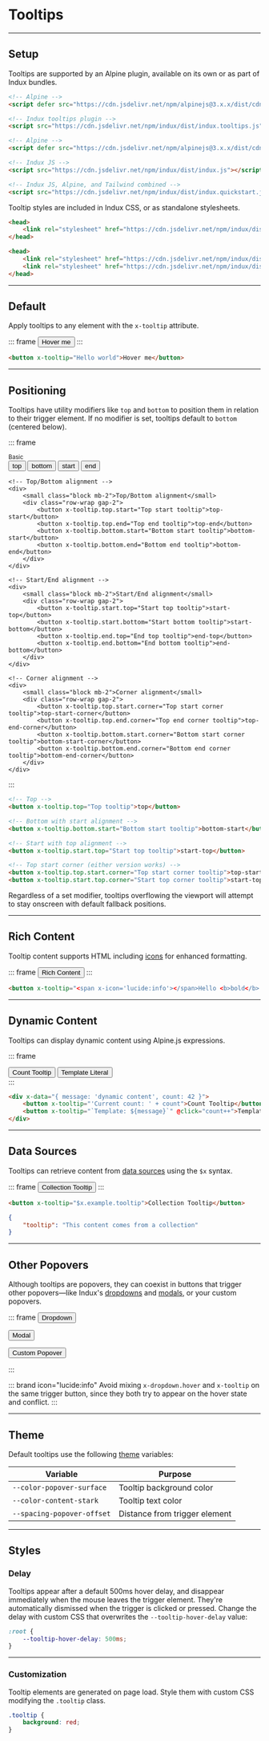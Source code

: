 # Tooltips

---

## Setup

Tooltips are supported by an Alpine plugin, available on its own or as part of Indux bundles.

<x-code-group copy>

```html "Standalone"
<!-- Alpine -->
<script defer src="https://cdn.jsdelivr.net/npm/alpinejs@3.x.x/dist/cdn.min.js"></script>

<!-- Indux tooltips plugin -->
<script src="https://cdn.jsdelivr.net/npm/indux/dist/indux.tooltips.js"></script>
```

```html "Indux JS"
<!-- Alpine -->
<script defer src="https://cdn.jsdelivr.net/npm/alpinejs@3.x.x/dist/cdn.min.js"></script>

<!-- Indux JS -->
<script src="https://cdn.jsdelivr.net/npm/indux/dist/indux.js"></script>
```

```html "Quickstart"
<!-- Indux JS, Alpine, and Tailwind combined -->
<script src="https://cdn.jsdelivr.net/npm/indux/dist/indux.quickstart.js"></script>
```

</x-code-group>

Tooltip styles are included in Indux CSS, or as standalone stylesheets.

<x-code-group copy>

```html "Indux CSS"
<head>
    <link rel="stylesheet" href="https://cdn.jsdelivr.net/npm/indux/dist/indux.css" />
</head>
```

```html "Standalone"
<head>
    <link rel="stylesheet" href="https://cdn.jsdelivr.net/npm/indux/dist/indux.theme.css" />
    <link rel="stylesheet" href="https://cdn.jsdelivr.net/npm/indux/dist/indux.tooltip.css" />
</head>
```

</x-code-group>

---

## Default

Apply tooltips to any element with the `x-tooltip` attribute.

::: frame
<button x-tooltip="Hello world">Hover me</button>
:::

```html copy
<button x-tooltip="Hello world">Hover me</button>
```

---

## Positioning

Tooltips have utility modifiers like `top` and `bottom` to position them in relation to their trigger element. If no modifier is set, tooltips default to `bottom` (centered below).

::: frame
<div class="col gap-4">
    <!-- Basic Directions -->
    <div>
        <small class="block mb-2">Basic</small>
        <div class="row-wrap gap-2">
            <button x-tooltip.top="Top tooltip">top</button>
            <button x-tooltip.bottom="Bottom tooltip">bottom</button>
            <button x-tooltip.start="Start tooltip">start</button>
            <button x-tooltip.end="End tooltip">end</button>
        </div>
    </div>
    
    <!-- Top/Bottom alignment -->
    <div>
        <small class="block mb-2">Top/Bottom alignment</small>
        <div class="row-wrap gap-2">
            <button x-tooltip.top.start="Top start tooltip">top-start</button>
            <button x-tooltip.top.end="Top end tooltip">top-end</button>
            <button x-tooltip.bottom.start="Bottom start tooltip">bottom-start</button>
            <button x-tooltip.bottom.end="Bottom end tooltip">bottom-end</button>
        </div>
    </div>
    
    <!-- Start/End alignment -->
    <div>
        <small class="block mb-2">Start/End alignment</small>
        <div class="row-wrap gap-2">
            <button x-tooltip.start.top="Start top tooltip">start-top</button>
            <button x-tooltip.start.bottom="Start bottom tooltip">start-bottom</button>
            <button x-tooltip.end.top="End top tooltip">end-top</button>
            <button x-tooltip.end.bottom="End bottom tooltip">end-bottom</button>
        </div>
    </div>

    <!-- Corner alignment -->
    <div>
        <small class="block mb-2">Corner alignment</small>
        <div class="row-wrap gap-2">
            <button x-tooltip.top.start.corner="Top start corner tooltip">top-start-corner</button>
            <button x-tooltip.top.end.corner="Top end corner tooltip">top-end-corner</button>
            <button x-tooltip.bottom.start.corner="Bottom start corner tooltip">bottom-start-corner</button>
            <button x-tooltip.bottom.end.corner="Bottom end corner tooltip">bottom-end-corner</button>
        </div>
    </div>
</div>
:::

```html "Examples" copy
<!-- Top -->
<button x-tooltip.top="Top tooltip">top</button>

<!-- Bottom with start alignment -->
<button x-tooltip.bottom.start="Bottom start tooltip">bottom-start</button>

<!-- Start with top alignment -->
<button x-tooltip.start.top="Start top tooltip">start-top</button>

<!-- Top start corner (either version works) -->
<button x-tooltip.top.start.corner="Top start corner tooltip">top-start-corner</button>
<button x-tooltip.start.top.corner="Start top corner tooltip">start-top-corner</button>
```

Regardless of a set modifier, tooltips overflowing the viewport will attempt to stay onscreen with default fallback positions.

---

## Rich Content

Tooltip content supports HTML including [icons](/elements/icons) for enhanced formatting.

::: frame
<button x-tooltip="<span x-icon='lucide:info'></span>Hello <b>bold</b> and <em>italic</em> world">Rich Content</button>
:::

```html copy
<button x-tooltip="<span x-icon='lucide:info'></span>Hello <b>bold</b> and <em>italic</em> world">Rich Content</button>
```

---

## Dynamic Content

Tooltips can display dynamic content using Alpine.js expressions.

::: frame
<div x-data="{ message: 'dynamic content', count: 42 }">
    <button x-tooltip="'Current count: ' + count">Count Tooltip</button>
    <button x-tooltip="`Template: ${message}`" @click="count++">Template Literal</button>
</div>
:::

```html copy
<div x-data="{ message: 'dynamic content', count: 42 }">
    <button x-tooltip="'Current count: ' + count">Count Tooltip</button>
    <button x-tooltip="`Template: ${message}`" @click="count++">Template Literal</button>
</div>
```

---

## Data Sources

Tooltips can retrieve content from [data sources](/plugins/data-sources) using the `$x` syntax.

::: frame
<button x-tooltip="$x.example.tooltip">Collection Tooltip</button>
:::

<x-code-group copy>

```html "HTML"
<button x-tooltip="$x.example.tooltip">Collection Tooltip</button>
```

```json "example.json"
{
    "tooltip": "This content comes from a collection"
}
```

</x-code-group>

---

## Other Popovers

Although tooltips are popovers, they can coexist in buttons that trigger other popovers—like Indux's [dropdowns](/elements/dropdowns) and [modals](/elements/modals), or your custom popovers.

::: frame
<button x-tooltip="Tooltip" x-dropdown="dropdown">Dropdown</button>
<menu popover id="dropdown" class="bottom-start">
    <li>Item 1</li>
    <li>Item 2</li>
    <li>Item 3</li>
</menu>

<button x-tooltip="Tooltip" popovertarget="modal">Modal</button>
<dialog popover id="modal">
    <header>Modal</header>
</dialog>

<button x-tooltip="Tooltip" popovertarget="custom">Custom Popover</button>
<div popover id="custom" class="m-auto p-10 border">Custom Popover</div>
:::

::: brand icon="lucide:info"
Avoid mixing `x-dropdown.hover` and `x-tooltip` on the same trigger button, since they both try to appear on the hover state and conflict.
:::

---

## Theme

Default tooltips use the following [theme](/styles/theme) variables:

| Variable | Purpose |
|----------|----------|
| `--color-popover-surface` | Tooltip background color |
| `--color-content-stark` | Tooltip text color |
| `--spacing-popover-offset` | Distance from trigger element |

---

## Styles

### Delay

Tooltips appear after a default 500ms hover delay, and disappear immediately when the mouse leaves the trigger element. They're automatically dismissed when the trigger is clicked or pressed. Change the delay with custom CSS that overwrites the `--tooltip-hover-delay` value:

```css copy
:root {
    --tooltip-hover-delay: 500ms;
}
```

---

### Customization

Tooltip elements are generated on page load. Style them with custom CSS modifying the `.tooltip` class.

```css copy
.tooltip { 
    background: red;
}
```